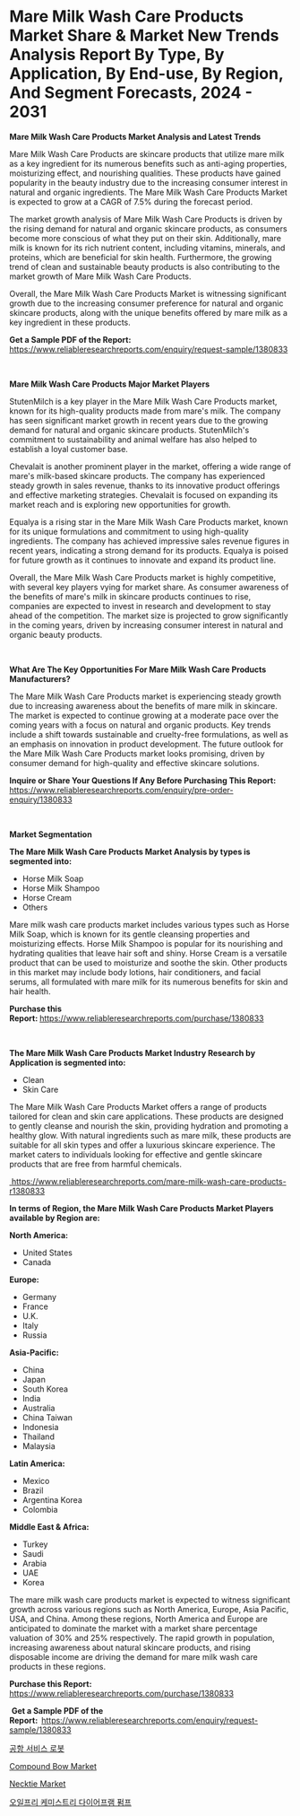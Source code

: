 <p><h1>Mare Milk Wash Care Products Market Share & Market New Trends Analysis Report By Type, By Application, By End-use, By Region, And Segment Forecasts, 2024 - 2031</h1></p><p><strong>Mare Milk Wash Care Products Market Analysis and Latest Trends</strong></p>
<p><p>Mare Milk Wash Care Products are skincare products that utilize mare milk as a key ingredient for its numerous benefits such as anti-aging properties, moisturizing effect, and nourishing qualities. These products have gained popularity in the beauty industry due to the increasing consumer interest in natural and organic ingredients. The Mare Milk Wash Care Products Market is expected to grow at a CAGR of 7.5% during the forecast period.</p><p>The market growth analysis of Mare Milk Wash Care Products is driven by the rising demand for natural and organic skincare products, as consumers become more conscious of what they put on their skin. Additionally, mare milk is known for its rich nutrient content, including vitamins, minerals, and proteins, which are beneficial for skin health. Furthermore, the growing trend of clean and sustainable beauty products is also contributing to the market growth of Mare Milk Wash Care Products.</p><p>Overall, the Mare Milk Wash Care Products Market is witnessing significant growth due to the increasing consumer preference for natural and organic skincare products, along with the unique benefits offered by mare milk as a key ingredient in these products.</p></p>
<p><strong>Get a Sample PDF of the Report:&nbsp;</strong> <a href="https://www.reliableresearchreports.com/enquiry/request-sample/1380833">https://www.reliableresearchreports.com/enquiry/request-sample/1380833</a></p>
<p>&nbsp;</p>
<p><strong>Mare Milk Wash Care Products Major Market Players</strong></p>
<p><p>StutenMilch is a key player in the Mare Milk Wash Care Products market, known for its high-quality products made from mare's milk. The company has seen significant market growth in recent years due to the growing demand for natural and organic skincare products. StutenMilch's commitment to sustainability and animal welfare has also helped to establish a loyal customer base.</p><p>Chevalait is another prominent player in the market, offering a wide range of mare's milk-based skincare products. The company has experienced steady growth in sales revenue, thanks to its innovative product offerings and effective marketing strategies. Chevalait is focused on expanding its market reach and is exploring new opportunities for growth.</p><p>Equalya is a rising star in the Mare Milk Wash Care Products market, known for its unique formulations and commitment to using high-quality ingredients. The company has achieved impressive sales revenue figures in recent years, indicating a strong demand for its products. Equalya is poised for future growth as it continues to innovate and expand its product line.</p><p>Overall, the Mare Milk Wash Care Products market is highly competitive, with several key players vying for market share. As consumer awareness of the benefits of mare's milk in skincare products continues to rise, companies are expected to invest in research and development to stay ahead of the competition. The market size is projected to grow significantly in the coming years, driven by increasing consumer interest in natural and organic beauty products.</p></p>
<p>&nbsp;</p>
<p><strong>What Are The Key Opportunities For Mare Milk Wash Care Products Manufacturers?</strong></p>
<p><p>The Mare Milk Wash Care Products market is experiencing steady growth due to increasing awareness about the benefits of mare milk in skincare. The market is expected to continue growing at a moderate pace over the coming years with a focus on natural and organic products. Key trends include a shift towards sustainable and cruelty-free formulations, as well as an emphasis on innovation in product development. The future outlook for the Mare Milk Wash Care Products market looks promising, driven by consumer demand for high-quality and effective skincare solutions.</p></p>
<p><strong>Inquire or Share Your Questions If Any Before Purchasing This Report:</strong> <a href="https://www.reliableresearchreports.com/enquiry/pre-order-enquiry/1380833">https://www.reliableresearchreports.com/enquiry/pre-order-enquiry/1380833</a></p>
<p>&nbsp;</p>
<p><strong>Market Segmentation</strong></p>
<p><strong>The Mare Milk Wash Care Products Market Analysis by types is segmented into:</strong></p>
<p><ul><li>Horse Milk Soap</li><li>Horse Milk Shampoo</li><li>Horse Cream</li><li>Others</li></ul></p>
<p><p>Mare milk wash care products market includes various types such as Horse Milk Soap, which is known for its gentle cleansing properties and moisturizing effects. Horse Milk Shampoo is popular for its nourishing and hydrating qualities that leave hair soft and shiny. Horse Cream is a versatile product that can be used to moisturize and soothe the skin. Other products in this market may include body lotions, hair conditioners, and facial serums, all formulated with mare milk for its numerous benefits for skin and hair health.</p></p>
<p><strong>Purchase this Report:&nbsp;</strong><a href="https://www.reliableresearchreports.com/purchase/1380833">https://www.reliableresearchreports.com/purchase/1380833</a></p>
<p>&nbsp;</p>
<p><strong>The Mare Milk Wash Care Products Market Industry Research by Application is segmented into:</strong></p>
<p><ul><li>Clean</li><li>Skin Care</li></ul></p>
<p><p>The Mare Milk Wash Care Products Market offers a range of products tailored for clean and skin care applications. These products are designed to gently cleanse and nourish the skin, providing hydration and promoting a healthy glow. With natural ingredients such as mare milk, these products are suitable for all skin types and offer a luxurious skincare experience. The market caters to individuals looking for effective and gentle skincare products that are free from harmful chemicals.</p></p>
<p><a href="https://www.reliableresearchreports.com/mare-milk-wash-care-products-r1380833">&nbsp;https://www.reliableresearchreports.com/mare-milk-wash-care-products-r1380833</a></p>
<p><strong>In terms of Region, the Mare Milk Wash Care Products Market Players available by Region are:</strong></p>
<p>
    <p> <strong> North America: </strong>
        <ul>
            <li>United States</li>
            <li>Canada</li>
        </ul>
        </p> 
    <p> <strong> Europe: </strong>
        <ul>
            <li>Germany</li>
            <li>France</li>
            <li>U.K.</li>
            <li>Italy</li>
            <li>Russia</li>
        </ul>
        </p> 
    <p> <strong> Asia-Pacific: </strong>
        <ul>
            <li>China</li>
            <li>Japan</li>
            <li>South Korea</li>
            <li>India</li>
            <li>Australia</li>
            <li>China Taiwan</li>
            <li>Indonesia</li>
            <li>Thailand</li>
            <li>Malaysia</li>
        </ul>
        </p> 
    <p> <strong> Latin America: </strong>
        <ul>
            <li>Mexico</li>
            <li>Brazil</li>
            <li>Argentina Korea</li>
            <li>Colombia</li>
        </ul>
        </p> 
    <p> <strong> Middle East & Africa: </strong>
        <ul>
            <li>Turkey</li>
            <li>Saudi</li>
            <li>Arabia</li>
            <li>UAE</li>
            <li>Korea</li>
        </ul>
    </p>
    </p>
<p><p>The mare milk wash care products market is expected to witness significant growth across various regions such as North America, Europe, Asia Pacific, USA, and China. Among these regions, North America and Europe are anticipated to dominate the market with a market share percentage valuation of 30% and 25% respectively. The rapid growth in population, increasing awareness about natural skincare products, and rising disposable income are driving the demand for mare milk wash care products in these regions.</p></p>
<p><strong>Purchase this Report: </strong><a href="https://www.reliableresearchreports.com/purchase/1380833">https://www.reliableresearchreports.com/purchase/1380833</a></p>
<p>&nbsp;<strong>Get a Sample PDF of the Report:&nbsp;&nbsp;</strong><a href="https://www.reliableresearchreports.com/enquiry/request-sample/1380833">https://www.reliableresearchreports.com/enquiry/request-sample/1380833</a></p>
<p><strong></strong></p>
<p><p><a href="https://github.com/lzuwsfreyoq70/Market-Research-Report-List-2/blob/main/4997592152661.md">공항 서비스 로봇</a></p><p><a href="https://github.com/Sinjinluong3e0awx2m195k76/Market-Research-Report-List-3/blob/main/compound-bow-market.md">Compound Bow Market</a></p><p><a href="https://github.com/LitzyGulgowski2023/Market-Research-Report-List-1/blob/main/necktie-market.md">Necktie Market</a></p><p><a href="https://github.com/marufmohassin05/Market-Research-Report-List-1/blob/main/8149531152660.md">오일프리 케미스트리 다이어프램 펌프</a></p></p>